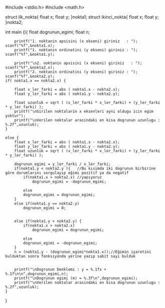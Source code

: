 #include <stdio.h>
#include <math.h>
 
struct ilk_nokta{
	float x;
	float y;
}nokta1;
struct ikinci_nokta{
	float x;
	float y;
}nokta2;
 	
int main (){
	float dogrunun_egimi;
	float n;
	
	
		printf("1. noktanin apsisini (x ekseni) giriniz   : "); scanf("%f",&nokta1.x);
		printf("1. noktanin ordinatini (y ekseni) giriniz : "); scanf("%f",&nokta1.y);
	
		printf("\n2. noktanin apsisini (x ekseni) giriniz   : "); scanf("%f",&nokta2.x);
		printf("2. noktanin ordinatini (y ekseni) giriniz : "); scanf("%f",&nokta2.y);
	if( nokta1.x == nokta2.x) {
		
		float x_ler_farki = abs ( nokta1.x - nokta2.x);
		float y_ler_farki = abs ( nokta1.y - nokta2.y);
		
		float uzunluk = sqrt ( (x_ler_farki * x_ler_farki) + (y_ler_farki * y_ler_farki) );
		printf("\nGirilen noktalarin x eksenleri ayni oldugu icin egim yoktur");
		printf("\nVerilen noktalar arasindaki en kisa dogrunun uzunlugu : %.2f",uzunluk);
	}
	
	else {
		float x_ler_farki = abs ( nokta1.x - nokta2.x);
		float y_ler_farki = abs ( nokta1.y - nokta2.y);
		float uzunluk = sqrt ( (x_ler_farki * x_ler_farki) + (y_ler_farki * y_ler_farki) );
	
		dogrunun_egimi = y_ler_farki / x_ler_farki;
		if(nokta1.y < nokta2.y ){   //Bu kısımda iki dogrunun birbirine göre durumlarını sorgulayıp eğimi pozitif ya da negatif
			if(nokta1.x > nokta2.x) //yapıyoruz
				dogrunun_egimi = -dogrunun_egimi;
		
			else 
			dogrunun_egimi = dogrunun_egimi;
		}
		else if(nokta1.y == nokta2.y)
			dogrunun_egimi = 0;
		
		
		else if(nokta1.y > nokta2.y) {
			if(nokta1.x > nokta2.x)
				dogrunun_egimi = dogrunun_egimi;
			
			else 
			dogrunun_egimi = -dogrunun_egimi;
		}
		n = (nokta1.y - (dogrunun_egimi*nokta1.x));//Eğimin işaretini bulduktan sonra fonksiyonda yerine yazıp sabit sayı bulduk
			
	
		printf("\nDogrunun Denklemi : y = %.1fx + %.1f\n\n",dogrunun_egimi,n);
		printf("\nDogrunun egimi (m) = %.3f\n",dogrunun_egimi);
		printf("\nVerilen noktalar arasindaki en kisa dogrunun uzunlugu : %.2f",uzunluk);
	}
	
}
